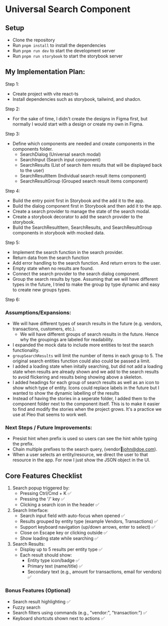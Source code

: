 # Universal Search Component

## Setup

- Clone the repository
- Run `pnpm install` to install the dependencies
- Run `pnpm run dev` to start the development server
- Run `pnpm run storybook` to start the storybook server

## My Implementation Plan:

Step 1:

- Create project with vite react-ts
- Install dependencies such as storybook, tailwind, and shadcn.

Step 2:

- For the sake of time, I didn't create the designs in Figma first, but normally I would start with a design or create my own in Figma.

Step 3:

- Define which components are needed and create components in the components folder.
  - SearchDialog (Universal search modal)
  - SearchInput (Search input component)
  - SearchResults (List of search item results that will be displayed back to the user)
  - SearchResultItem (Individual search result items component)
  - SearchResultGroup (Grouped search result items component)

Step 4:

- Build the entry point first in Storybook and the add it to the app.
- Build the dialog component first in Storybook and then add it to the app.
- Create a search provider to manage the state of the search modal.
- Create a storybook decorator to add the search provider to the storybook.
- Build the SearchResultItem, SearchResults, and SearchResultGroup components in storybook with mocked data.

Step 5:
- Implement the search function in the search provider.
- Return data from the search function
- Add error handling to the search function. And return errors to the user.
- Empty state when no results are found.
- Connect the search provider to the search dialog component.
- Group the search results by type. Assuming that we will have different types in the future, I tried to make the group by type dynamic and easy to create new groups types.

Step 6:

### Assumptions/Expansions:

- We will have different types of search results in the future (e.g. vendors, transactions, customers, etc.).
  - We will have different groups of search results in the future. Hence why the groupings are labeled for readability.
- I expanded the mock data to include more entities to test the search functionality.
- `groupSearchResults` will limit the number of items in each group to 5. The original search entities function could also could be passed a limit.
- I added a loading state when initally searching, but did not add a loading state when results are already shown and we add to the search results to avoid flickering and results being showing above a skeleton.
- I added headings for each group of search results as well as an icon to show which type of entity. Icons could replace labels in the future but I wanted to show the dynamic labelling of the results
- Instead of having the stories in a seperate folder, I added them to the component folder next to the component itself. This is to make it easier to find and modify the stories when the project grows. It's a practice we use at Pleo that seems to work well.

### Next Steps / Future Improvements:
- Presist hint when prefix is used so users can see the hint while typing the prefix.
- Chain multiple prefixes to the search query, (vendor:email:john@doe.com).
- When a user selects an entity/resource, we direct the user to that resource in the app. For now I just show the JSON object in the UI.



## Core Features Checklist

1. Search popup triggered by:
    - Pressing Ctrl/Cmd + K ✅
    - Pressing the '/' key ✅
    - Clicking a search icon in the header ✅
2. Search Interface:
    - Search input field with auto-focus when opened ✅
    - Results grouped by entity type (example Vendors, Transactions) ✅
    - Support keyboard navigation (up/down arrows, enter to select) ✅
    - Close on Escape key or clicking outside ✅
    - Show loading state while searching ✅
3. Search Results:
    - Display up to 5 results per entity type ✅
    - Each result should show:
        - Entity type icon/badge ✅
        - Primary text (name/title) ✅
        - Secondary text (e.g., amount for transactions, email for vendors) ✅

### Bonus Features (Optional)

- Search result highlighting ✅
- Fuzzy search 
- Search filters using commands (e.g., "vendor:", "transaction:") ✅
- Keyboard shortcuts shown next to actions ✅
